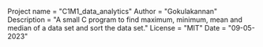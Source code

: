 Project name = "C1M1_data_analytics"
Author       = "Gokulakannan"
Description  = "A small C program to find maximum, minimum, mean and median of a data set and sort the data set."
License      = "MIT"
Date         = "09-05-2023"
